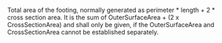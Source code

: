 Total area of the footing, normally generated as perimeter \* length + 2 \* cross section area. It is the sum of OuterSurfaceArea + (2 x CrossSectionArea) and shall only be given, if the OuterSurfaceArea and CrossSectionArea cannot be established separately.
